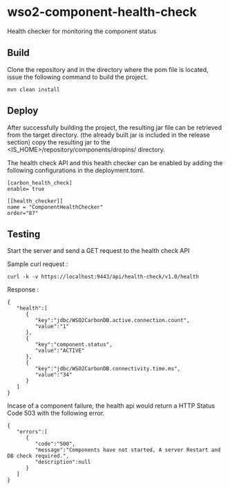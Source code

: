 # wso2-component-health-check

Health checker for monitoring the component status

## Build

Clone the repository and in the directory where the pom file is located, issue the following command to build the project.
```
mvn clean install
```

## Deploy

After successfully building the project, the resulting jar file can be retrieved from the target directory. (the already built jar is included in the release section) copy the resulting jar to the <IS_HOME>/repository/components/dropins/ directory.

The health check API and this health checker can be enabled by adding the following configurations in the deployment.toml.

```
[carbon_health_check]
enable= true

[[health_checker]]
name = "ComponentHealthChecker"
order="87"
```
## Testing

Start the server and send a GET request to the health check API

Sample curl request :

```
curl -k -v https://localhost:9443/api/health-check/v1.0/health
```

Response :
```
{
   "health":[
      {
         "key":"jdbc/WSO2CarbonDB.active.connection.count",
         "value":"1"
      },
      {
         "key":"component.status",
         "value":"ACTIVE"
      },
      {
         "key":"jdbc/WSO2CarbonDB.connectivity.time.ms",
         "value":"34"
      }
   ]
}
```
Incase of a component failure, the health api would return a HTTP Status Code 503 with the following error.

```
{
   "errors":[
      {
         "code":"500",
         "message":"Components have not started, A server Restart and DB check required.",
         "description":null
      }
   ]
}
```
